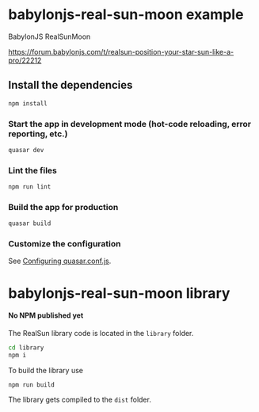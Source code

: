 # babylonjs-real-sun-moon example

BabylonJS RealSunMoon

https://forum.babylonjs.com/t/realsun-position-your-star-sun-like-a-pro/22212

## Install the dependencies

```bash
npm install
```

### Start the app in development mode (hot-code reloading, error reporting, etc.)

```bash
quasar dev
```

### Lint the files

```bash
npm run lint
```

### Build the app for production

```bash
quasar build
```

### Customize the configuration

See [Configuring quasar.conf.js](https://v2.quasar.dev/quasar-cli/quasar-conf-js).

# babylonjs-real-sun-moon library
#### No NPM published yet

The RealSun library code is located in the `library` folder. 
```bash
cd library
npm i
```

To build the library use
```bash
npm run build
```

The library gets compiled to the `dist` folder.
